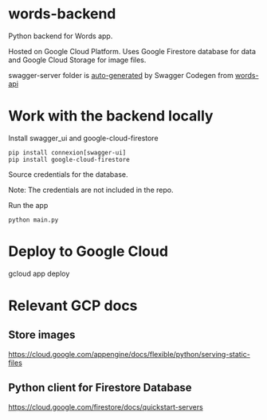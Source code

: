# words-backend
Python backend for Words app. 

Hosted on Google Cloud Platform. Uses Google Firestore database for data and Google Cloud Storage for image files. 

swagger-server folder is [auto-generated](https://github.com/sgrade/words-api-python-flask) by Swagger Codegen from [words-api](https://github.com/sgrade/words-api)

# Work with the backend locally
Install swagger_ui and google-cloud-firestore
```
pip install connexion[swagger-ui]
pip install google-cloud-firestore
```

Source credentials for the database. 

Note: The credentials are not included in the repo.

Run the app
```
python main.py
```

# Deploy to Google Cloud
gcloud app deploy

# Relevant GCP docs
## Store images 
https://cloud.google.com/appengine/docs/flexible/python/serving-static-files
## Python client for Firestore Database
https://cloud.google.com/firestore/docs/quickstart-servers
